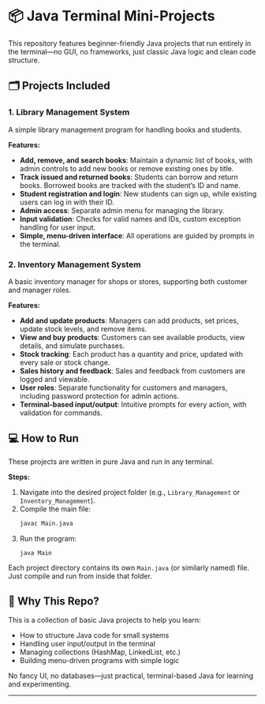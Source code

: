 # 📦 Java Terminal Mini-Projects

This repository features beginner-friendly Java projects that run entirely in the terminal—no GUI, no frameworks, just classic Java logic and clean code structure.

## 🗂️ Projects Included

### 1. Library Management System

A simple library management program for handling books and students.

**Features:**
- **Add, remove, and search books**: Maintain a dynamic list of books, with admin controls to add new books or remove existing ones by title.
- **Track issued and returned books**: Students can borrow and return books. Borrowed books are tracked with the student’s ID and name.
- **Student registration and login**: New students can sign up, while existing users can log in with their ID.
- **Admin access**: Separate admin menu for managing the library.
- **Input validation**: Checks for valid names and IDs, custom exception handling for user input.
- **Simple, menu-driven interface**: All operations are guided by prompts in the terminal.

### 2. Inventory Management System

A basic inventory manager for shops or stores, supporting both customer and manager roles.

**Features:**
- **Add and update products**: Managers can add products, set prices, update stock levels, and remove items.
- **View and buy products**: Customers can see available products, view details, and simulate purchases.
- **Stock tracking**: Each product has a quantity and price, updated with every sale or stock change.
- **Sales history and feedback**: Sales and feedback from customers are logged and viewable.
- **User roles**: Separate functionality for customers and managers, including password protection for admin actions.
- **Terminal-based input/output**: Intuitive prompts for every action, with validation for commands.

## 💻 How to Run

These projects are written in pure Java and run in any terminal.

**Steps:** 

1. Navigate into the desired project folder (e.g., `Library_Management` or `Inventory_Management`).
2. Compile the main file:
   ```bash
   javac Main.java
   ```
3. Run the program:
   ```bash
   java Main
   ```

Each project directory contains its own `Main.java` (or similarly named) file. Just compile and run from inside that folder.

## 🎯 Why This Repo?

This is a collection of basic Java projects to help you learn:
- How to structure Java code for small systems
- Handling user input/output in the terminal
- Managing collections (HashMap, LinkedList, etc.)
- Building menu-driven programs with simple logic

No fancy UI, no databases—just practical, terminal-based Java for learning and experimenting.

---
